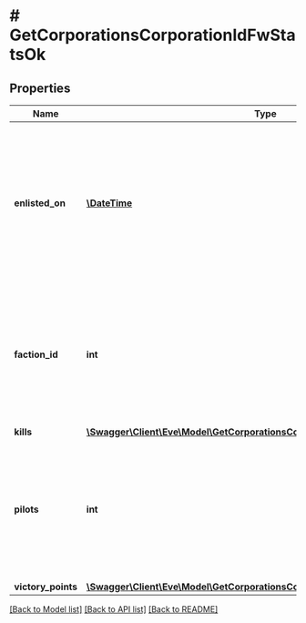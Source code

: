# # GetCorporationsCorporationIdFwStatsOk

## Properties

Name | Type | Description | Notes
------------ | ------------- | ------------- | -------------
**enlisted_on** | [**\DateTime**](\DateTime.md) | The enlistment date of the given corporation into faction warfare. Will not be included if corporation is not enlisted in faction warfare | [optional] 
**faction_id** | **int** | The faction the given corporation is enlisted to fight for. Will not be included if corporation is not enlisted in faction warfare | [optional] 
**kills** | [**\Swagger\Client\Eve\Model\GetCorporationsCorporationIdFwStatsKills**](GetCorporationsCorporationIdFwStatsKills.md) |  | 
**pilots** | **int** | How many pilots the enlisted corporation has. Will not be included if corporation is not enlisted in faction warfare | [optional] 
**victory_points** | [**\Swagger\Client\Eve\Model\GetCorporationsCorporationIdFwStatsVictoryPoints**](GetCorporationsCorporationIdFwStatsVictoryPoints.md) |  | 

[[Back to Model list]](../../README.md#documentation-for-models) [[Back to API list]](../../README.md#documentation-for-api-endpoints) [[Back to README]](../../README.md)


